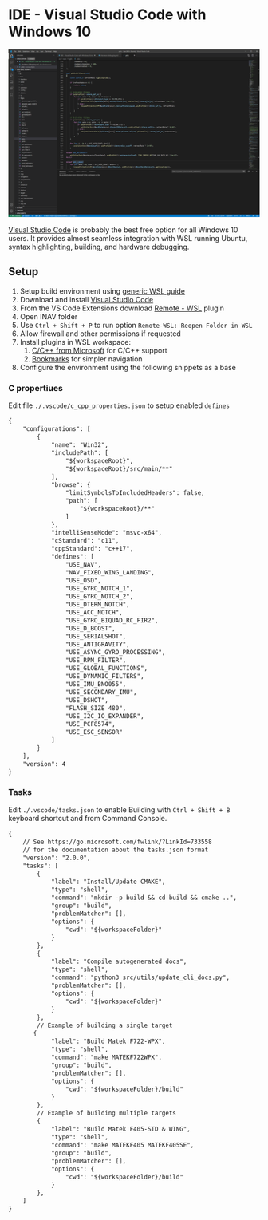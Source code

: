 # IDE - Visual Studio Code with Windows 10

![Visual Studio Code](assets/vscode01.png)

[Visual Studio Code](https://code.visualstudio.com/) is probably the best free option for all Windows 10 users. It provides almost seamless integration with WSL running Ubuntu, syntax highlighting, building, and hardware debugging.

## Setup

1. Setup build environment using [generic WSL guide](Building%20in%20Windows%2010%20with%20Linux%20Subsystem.md)
1. Download and install [Visual Studio Code](https://code.visualstudio.com/)
1. From the VS Code Extensions download [Remote - WSL](https://marketplace.visualstudio.com/items?itemName=ms-vscode-remote.remote-wsl) plugin
1. Open INAV folder
1. Use `Ctrl + Shift + P` to run option `Remote-WSL: Reopen Folder in WSL`
1. Allow firewall and other permissions if requested
1. Install plugins in WSL workspace:
    1. [C/C++ from Microsoft](https://marketplace.visualstudio.com/items?itemName=ms-vscode.cpptools) for C/C++ support
    1. [Bookmarks](https://marketplace.visualstudio.com/items?itemName=alefragnani.Bookmarks) for simpler navigation
1. Configure the environment using the following snippets as a base

### C propertiues

Edit file `./.vscode/c_cpp_properties.json` to setup enabled `defines`

```
{
    "configurations": [
        {
            "name": "Win32",
            "includePath": [
                "${workspaceRoot}",
                "${workspaceRoot}/src/main/**"
            ],
            "browse": {
                "limitSymbolsToIncludedHeaders": false,
                "path": [
                    "${workspaceRoot}/**"
                ]
            },
            "intelliSenseMode": "msvc-x64",
            "cStandard": "c11",
            "cppStandard": "c++17",
            "defines": [
                "USE_NAV",
                "NAV_FIXED_WING_LANDING",
                "USE_OSD",
                "USE_GYRO_NOTCH_1",
                "USE_GYRO_NOTCH_2",
                "USE_DTERM_NOTCH",
                "USE_ACC_NOTCH",
                "USE_GYRO_BIQUAD_RC_FIR2",
                "USE_D_BOOST",
                "USE_SERIALSHOT",
                "USE_ANTIGRAVITY",
                "USE_ASYNC_GYRO_PROCESSING",
                "USE_RPM_FILTER",
                "USE_GLOBAL_FUNCTIONS",
                "USE_DYNAMIC_FILTERS",
                "USE_IMU_BNO055",
                "USE_SECONDARY_IMU",
                "USE_DSHOT",
                "FLASH_SIZE 480",
                "USE_I2C_IO_EXPANDER",
                "USE_PCF8574",
                "USE_ESC_SENSOR"
            ]
        }
    ],
    "version": 4
}
```

### Tasks

Edit `./.vscode/tasks.json` to enable Building with `Ctrl + Shift + B` keyboard shortcut and from Command Console.

```
{
    // See https://go.microsoft.com/fwlink/?LinkId=733558
    // for the documentation about the tasks.json format
    "version": "2.0.0",
    "tasks": [
        {
            "label": "Install/Update CMAKE",
            "type": "shell",
            "command": "mkdir -p build && cd build && cmake ..",
            "group": "build",
            "problemMatcher": [],
            "options": {
                "cwd": "${workspaceFolder}"
            }
        },
        {
			"label": "Compile autogenerated docs",
			"type": "shell",
			"command": "python3 src/utils/update_cli_docs.py",
			"problemMatcher": [],
			"options": {
				"cwd": "${workspaceFolder}"
			}
		},
        // Example of building a single target
       {
            "label": "Build Matek F722-WPX",
            "type": "shell",
            "command": "make MATEKF722WPX",
            "group": "build",
            "problemMatcher": [],
            "options": {
                "cwd": "${workspaceFolder}/build"
            }
        },
        // Example of building multiple targets
        {
            "label": "Build Matek F405-STD & WING",
            "type": "shell",
            "command": "make MATEKF405 MATEKF405SE",
            "group": "build",
            "problemMatcher": [],
            "options": {
                "cwd": "${workspaceFolder}/build"
            }
        },
    ]
}
```


